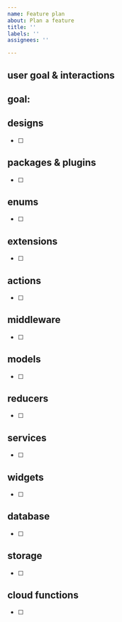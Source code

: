```yaml
---
name: Feature plan
about: Plan a feature
title: ''
labels: ''
assignees: ''

---
```


## user goal & interactions 

goal: 
- 

## designs 

- [ ] 

## packages & plugins 

- [ ] 

## enums 

- [ ] 

## extensions 

- [ ] 

## actions 

- [ ] 

## middleware 

- [ ] 

## models 

- [ ] 

## reducers 

- [ ] 

## services 

- [ ] 

## widgets 

- [ ] 

## database 

- [ ] 

## storage 

- [ ] 

## cloud functions 

- [ ]
